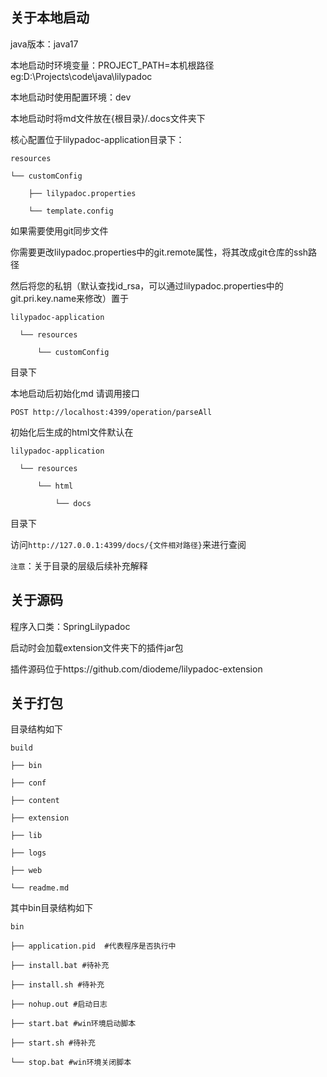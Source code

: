 ## 关于本地启动
java版本：java17

本地启动时环境变量：PROJECT_PATH=本机根路径 eg:D:\Projects\code\java\lilypadoc

本地启动时使用配置环境：dev

本地启动时将md文件放在{根目录}/.docs文件夹下

核心配置位于lilypadoc-application目录下：
```
resources

└── customConfig

    ├── lilypadoc.properties
    
    └── template.config
```

如果需要使用git同步文件

你需要更改lilypadoc.properties中的git.remote属性，将其改成git仓库的ssh路径

然后将您的私钥（默认查找id_rsa，可以通过lilypadoc.properties中的git.pri.key.name来修改）置于
```
lilypadoc-application

  └── resources
  
      └── customConfig
```

目录下

本地启动后初始化md 请调用接口
```shell
POST http://localhost:4399/operation/parseAll
```
初始化后生成的html文件默认在
```
lilypadoc-application

  └── resources
  
      └── html
      
          └── docs
```
目录下

访问`http://127.0.0.1:4399/docs/{文件相对路径}`来进行查阅

`注意`：关于目录的层级后续补充解释

## 关于源码
程序入口类：SpringLilypadoc

启动时会加载extension文件夹下的插件jar包

插件源码位于https://github.com/diodeme/lilypadoc-extension

## 关于打包

目录结构如下
```
build

├── bin

├── conf

├── content

├── extension

├── lib

├── logs

├── web

└── readme.md
```
其中bin目录结构如下
```
bin

├── application.pid  #代表程序是否执行中

├── install.bat #待补充

├── install.sh #待补充

├── nohup.out #启动日志

├── start.bat #win环境启动脚本

├── start.sh #待补充

└── stop.bat #win环境关闭脚本
```




